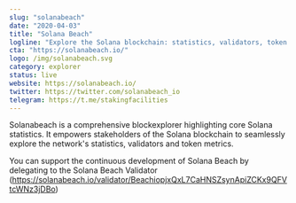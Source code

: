 ```yaml
---
slug: "solanabeach"
date: "2020-04-03"
title: "Solana Beach"
logline: "Explore the Solana blockchain: statistics, validators, token metrics and news about the overall ecosystem || brought to you by Staking Facilities & VGNG"
cta: "https://solanabeach.io/"
logo: /img/solanabeach.svg
category: explorer
status: live
website: https://solanabeach.io/
twitter: https://twitter.com/solanabeach_io
telegram: https://t.me/stakingfacilities
---
```


Solanabeach is a comprehensive blockexplorer highlighting core Solana statistics. It empowers stakeholders of the Solana blockchain to seamlessly explore the network's statistics, validators and token metrics.

You can support the continuous development of Solana Beach by delegating to the Solana Beach Validator (https://solanabeach.io/validator/BeachiopjxQxL7CaHNSZsynApiZCKx9QFVtcWNz3jDBo)
